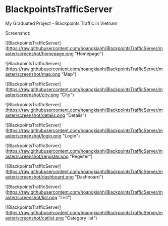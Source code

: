 BlackpointsTrafficServer
========================

My Graduated Project - Blackpoints Traffic in Vietnam

Screenshot:

![BlackpointsTrafficServer] (https://raw.githubusercontent.com/hoangkianh/BlackpointsTrafficServer/master/screenshot/homepage.png "Homepage")

![BlackpointsTrafficServer] (https://raw.githubusercontent.com/hoangkianh/BlackpointsTrafficServer/master/screenshot/map.png "Map")

![BlackpointsTrafficServer] (https://raw.githubusercontent.com/hoangkianh/BlackpointsTrafficServer/master/screenshot/city.png "City")

![BlackpointsTrafficServer] (https://raw.githubusercontent.com/hoangkianh/BlackpointsTrafficServer/master/screenshot/details.png "Details")

![BlackpointsTrafficServer] (https://raw.githubusercontent.com/hoangkianh/BlackpointsTrafficServer/master/screenshot/login.png "Login")

![BlackpointsTrafficServer] (https://raw.githubusercontent.com/hoangkianh/BlackpointsTrafficServer/master/screenshot/rergister.png "Register")

![BlackpointsTrafficServer] (https://raw.githubusercontent.com/hoangkianh/BlackpointsTrafficServer/master/screenshot/dashboard.png "Dashboard")

![BlackpointsTrafficServer] (https://raw.githubusercontent.com/hoangkianh/BlackpointsTrafficServer/master/screenshot/list.png "List")

![BlackpointsTrafficServer] (https://raw.githubusercontent.com/hoangkianh/BlackpointsTrafficServer/master/screenshot/catlist.png "Category list")
